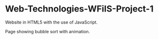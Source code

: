 # Web-Technologies-WFiIS-Project-1
Website in HTML5 with the use of JavaScript.

Page showing bubble sort with animation.
